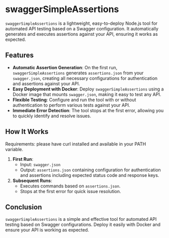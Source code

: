 # swaggerSimpleAssertions

`swaggerSimpleAssertions` is a lightweight, easy-to-deploy Node.js tool for automated API testing based on a Swagger configuration. It automatically generates and executes assertions against your API, ensuring it works as expected.

## Features

- **Automatic Assertion Generation**: On the first run, `swaggerSimpleAssertions` generates `assertions.json` from your `swagger.json`, creating all necessary configurations for authentication and assertions against your API.
- **Easy Deployment with Docker**: Deploy `swaggerSimpleAssertions` using a Docker image that mounts `swagger.json`, making it easy to test any API.
- **Flexible Testing**: Configure and run the tool with or without authentication to perform various tests against your API.
- **Immediate Error Detection**: The tool stops at the first error, allowing you to quickly identify and resolve issues.

## How It Works

Requirements: please have curl installed and available in your PATH variable.

1. **First Run**: 
   - Input: `swagger.json`
   - Output: `assertions.json` containing configuration for authentication and assertions including expected status code and response keys.
2. **Subsequent Runs**: 
   - Executes commands based on `assertions.json`.
   - Stops at the first error for quick issue resolution.

## Conclusion

`swaggerSimpleAssertions` is a simple and effective tool for automated API testing based on Swagger configurations. Deploy it easily with Docker and ensure your API is working as expected.

